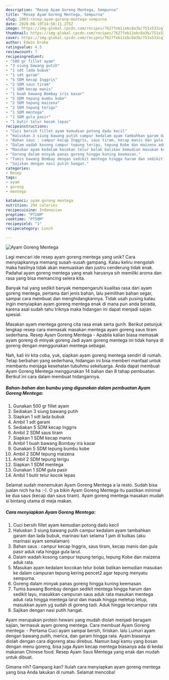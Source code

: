 ```yaml
---
description: "Resep Ayam Goreng Mentega, Sempurna"
title: "Resep Ayam Goreng Mentega, Sempurna"
slug: 2003-resep-ayam-goreng-mentega-sempurna
date: 2020-08-10T14:50:11.275Z
image: https://img-global.cpcdn.com/recipes/7627feb11ebc8a3b/751x532cq70/ayam-goreng-mentega-foto-resep-utama.jpg
thumbnail: https://img-global.cpcdn.com/recipes/7627feb11ebc8a3b/751x532cq70/ayam-goreng-mentega-foto-resep-utama.jpg
cover: https://img-global.cpcdn.com/recipes/7627feb11ebc8a3b/751x532cq70/ayam-goreng-mentega-foto-resep-utama.jpg
author: Edwin Drake
ratingvalue: 4.5
reviewcount: 7
recipeingredient:
- "500 gr fillet ayam"
- "3 siung bawang putih"
- "1 sdt lada bubuk"
- "1 sdt garam"
- "5 SDM kecap Inggris"
- "2 SDM saus tiram"
- "1 SDM kecap manis"
- "1 buah bawang Bombay iris kasar"
- "5 SDM tepung bumbu kobe"
- "2 SDM tepung maizena"
- "2 SDM tepung terigu"
- "1 SDM mentega"
- "1 SDM gula pasir"
- "1 butir telur kocok lepas"
recipeinstructions:
- "Cuci bersih fillet ayam kemudian potong dadu kecil"
- "Haluskan 3 siung bawang putih campur kedalam ayam tambahkan garam dan lada bubuk, marinasi kan selama 1 jam di kulkas (aku marinasi ayam semalaman)"
- "Bahan saus : campur kecap Inggris, saus tiram, kecap manis dan gula pasir aduk rata hingga gula larut."
- "Dalam wadah kosong campur tepung terigu, tepung Kobe dan maizena aduk rata."
- "Masukan ayam kedalam kocokan telur bolak balikan kemudian masukan ke dalam campuran tepung kering pencet2 agar tepung menyatu sempurna."
- "Goreng dalam minyak panas goreng hingga kuning keemasan."
- "Tumis bawang Bombay dengan sedikit mentega hingga harum dan sedikit layu, masukkan campuran saus aduk rata masukan mentega aduk rata hingga mentega larut dan masak hingga meletup letup, masukkan ayam yg sudah di goreng tadi. Aduk hingga tercampur rata"
- "Sajikan dengan nasi putih hangat."
categories:
- Resep
tags:
- ayam
- goreng
- mentega

katakunci: ayam goreng mentega 
nutrition: 294 calories
recipecuisine: Indonesian
preptime: "PT26M"
cooktime: "PT58M"
recipeyield: "1"
recipecategory: Lunch

---
```



![Ayam Goreng Mentega](https://img-global.cpcdn.com/recipes/7627feb11ebc8a3b/751x532cq70/ayam-goreng-mentega-foto-resep-utama.jpg)

Lagi mencari ide resep ayam goreng mentega yang unik? Cara menyiapkannya memang susah-susah gampang. Kalau keliru mengolah maka hasilnya tidak akan memuaskan dan justru cenderung tidak enak. Padahal ayam goreng mentega yang enak harusnya sih memiliki aroma dan rasa yang bisa memancing selera kita.

Banyak hal yang sedikit banyak mempengaruhi kualitas rasa dari ayam goreng mentega, pertama dari jenis bahan, lalu pemilihan bahan segar, sampai cara membuat dan menghidangkannya. Tidak usah pusing kalau ingin menyiapkan ayam goreng mentega enak di mana pun anda berada, karena asal sudah tahu triknya maka hidangan ini dapat menjadi sajian spesial.

Masakan ayam mentega goreng cita rasa enak serta gurih. Berikut petunjuk lengkap resep cara memasak masakan mentega ayam goreng saus tiram sederhana. Resep Ayam Goreng Mentega - Apabila kalian biasa memasak ayam goreng di minyak goreng Jadi ayam goreng mentega ini tidak hanya di goreng dengan menggunakan mentega sebagai.


Nah, kali ini kita coba, yuk, siapkan ayam goreng mentega sendiri di rumah. Tetap berbahan yang sederhana, hidangan ini bisa memberi manfaat untuk membantu menjaga kesehatan tubuhmu sekeluarga. Anda dapat membuat Ayam Goreng Mentega menggunakan 14 bahan dan 8 tahap pembuatan. Berikut ini cara dalam membuat hidangannya.

<!--inarticleads1-->

##### Bahan-bahan dan bumbu yang digunakan dalam pembuatan Ayam Goreng Mentega:

1. Gunakan 500 gr fillet ayam
1. Sediakan 3 siung bawang putih
1. Siapkan 1 sdt lada bubuk
1. Ambil 1 sdt garam
1. Sediakan 5 SDM kecap Inggris
1. Ambil 2 SDM saus tiram
1. Siapkan 1 SDM kecap manis
1. Ambil 1 buah bawang Bombay iris kasar
1. Gunakan 5 SDM tepung bumbu kobe
1. Ambil 2 SDM tepung maizena
1. Ambil 2 SDM tepung terigu
1. Siapkan 1 SDM mentega
1. Gunakan 1 SDM gula pasir
1. Ambil 1 butir telur kocok lepas


Selamat sudah menemukan Ayam Goreng Mentega a la resto. Sudah bisa jualan nich ha ha :-). O ya bikin Ayam Goreng Mentega itu pastikan minimal ke dua saus (kecap dan saus tiram). Ayam goreng mentega masakan mudah si bintang utama di meja makan. 

<!--inarticleads2-->

##### Cara menyiapkan Ayam Goreng Mentega:

1. Cuci bersih fillet ayam kemudian potong dadu kecil
1. Haluskan 3 siung bawang putih campur kedalam ayam tambahkan garam dan lada bubuk, marinasi kan selama 1 jam di kulkas (aku marinasi ayam semalaman)
1. Bahan saus : campur kecap Inggris, saus tiram, kecap manis dan gula pasir aduk rata hingga gula larut.
1. Dalam wadah kosong campur tepung terigu, tepung Kobe dan maizena aduk rata.
1. Masukan ayam kedalam kocokan telur bolak balikan kemudian masukan ke dalam campuran tepung kering pencet2 agar tepung menyatu sempurna.
1. Goreng dalam minyak panas goreng hingga kuning keemasan.
1. Tumis bawang Bombay dengan sedikit mentega hingga harum dan sedikit layu, masukkan campuran saus aduk rata masukan mentega aduk rata hingga mentega larut dan masak hingga meletup letup, masukkan ayam yg sudah di goreng tadi. Aduk hingga tercampur rata
1. Sajikan dengan nasi putih hangat.


Ayam merupakan protein hewani yang mudah diolah menjadi beragam sajian, termasuk ayam goreng mentega. Cara membuat Ayam Goreng mentega: - Pertama Cuci ayam sampai bersih, tiriskan. lalu Lumuri ayam dengan bawang putih, merica, dan garam hingga rata. Ayam biasanya diolah dengan cara digoreng atau direbus. Namun bagi kamu yang bosan dengan menu goreng, bisa juga Ayam kecap mentega biasanya ada di kedai makanan Chinese food. Resep Ayam Saus Mentega yang enak dan mudah untuk dibuat. 

Gimana nih? Gampang kan? Itulah cara menyiapkan ayam goreng mentega yang bisa Anda lakukan di rumah. Selamat mencoba!
